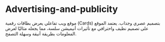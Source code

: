 # Advertising-and-publicity
موقع ويب تفاعلي يعرض بطاقات رقمية (Cards) بتصميم عصري وجذاب. يعتمد الموقع على تصميم نظيف واحترافي مع تأثيرات أنيميشن سلسة، مما يجعله مثاليًا لعرض المعلومات بطريقة أنيقة وسهلة التصفح.
